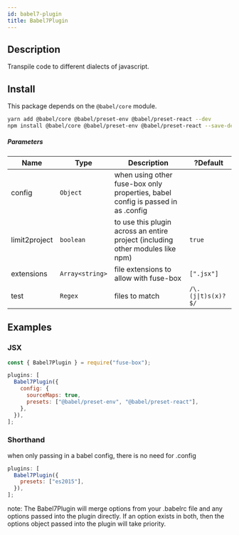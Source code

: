 ```yaml
---
id: babel7-plugin
title: Babel7Plugin
---
```


## Description

Transpile code to different dialects of javascript.

## Install

This package depends on the `@babel/core` module.

```bash
yarn add @babel/core @babel/preset-env @babel/preset-react --dev
npm install @babel/core @babel/preset-env @babel/preset-react --save-dev
```

##### Parameters

| Name          | Type            | Description                                                                     | ?Default                           |
| ------------- | --------------- | ------------------------------------------------------------------------------- | ---------------------------------- |
| config        | `Object`        | when using other fuse-box only properties, babel config is passed in as .config |                                    |
| limit2project | `boolean`       | to use this plugin across an entire project (including other modules like npm)  | `true`                             |
| extensions    | `Array<string>` | file extensions to allow with fuse-box                                          | `[".jsx"]`                         |
| test          | `Regex`         | files to match                                                                  | <code>/\\.(j&#124;t)s(x)?$/</code> |

## Examples

### JSX

```js
const { Babel7Plugin } = require("fuse-box");

plugins: [
  Babel7Plugin({
    config: {
      sourceMaps: true,
      presets: ["@babel/preset-env", "@babel/preset-react"],
    },
  }),
];
```

### Shorthand

when only passing in a babel config, there is no need for .config

```js
plugins: [
  Babel7Plugin({
    presets: ["es2015"],
  }),
];
```

note: The Babel7Plugin will merge options from your .babelrc file and any options
passed into the plugin directly. If an option exists in both, then the options
object passed into the plugin will take priority.
